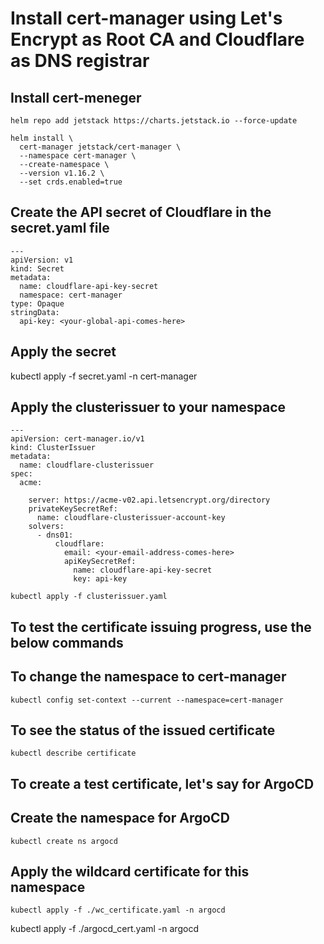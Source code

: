 # Install cert-manager using Let's Encrypt as Root CA and Cloudflare as DNS registrar

## Install cert-meneger
```helm repo add jetstack https://charts.jetstack.io --force-update```
```
helm install \
  cert-manager jetstack/cert-manager \
  --namespace cert-manager \
  --create-namespace \
  --version v1.16.2 \
  --set crds.enabled=true
```

## Create the API secret of Cloudflare in the secret.yaml file
```
---
apiVersion: v1
kind: Secret
metadata:
  name: cloudflare-api-key-secret
  namespace: cert-manager
type: Opaque
stringData:
  api-key: <your-global-api-comes-here>
```
## Apply the secret
kubectl apply -f secret.yaml -n cert-manager

## Apply the clusterissuer to your namespace
```
---
apiVersion: cert-manager.io/v1
kind: ClusterIssuer
metadata:
  name: cloudflare-clusterissuer
spec:
  acme:

    server: https://acme-v02.api.letsencrypt.org/directory
    privateKeySecretRef:
      name: cloudflare-clusterissuer-account-key
    solvers:
      - dns01:
          cloudflare:
            email: <your-email-address-comes-here>
            apiKeySecretRef:
              name: cloudflare-api-key-secret
              key: api-key
```

``` kubectl apply -f clusterissuer.yaml ```

## To test the certificate issuing progress, use the below commands

## To change the namespace to cert-manager
``` kubectl config set-context --current --namespace=cert-manager ```
## To see the status of the issued certificate
``` kubectl describe certificate ```

## To create a test certificate, let's say for ArgoCD

## Create the namespace for ArgoCD
``` kubectl create ns argocd ```

## Apply the wildcard certificate for this namespace
``` kubectl apply -f ./wc_certificate.yaml -n argocd ```


kubectl apply -f ./argocd_cert.yaml -n argocd
